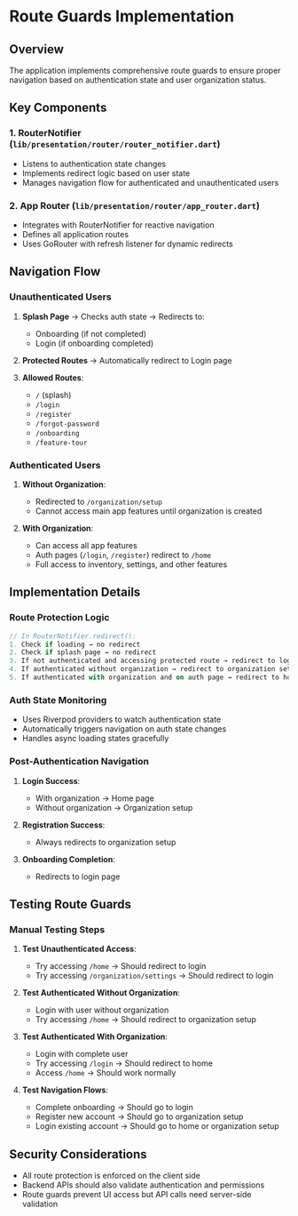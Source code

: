 # Route Guards Implementation

## Overview
The application implements comprehensive route guards to ensure proper navigation based on authentication state and user organization status.

## Key Components

### 1. RouterNotifier (`lib/presentation/router/router_notifier.dart`)
- Listens to authentication state changes
- Implements redirect logic based on user state
- Manages navigation flow for authenticated and unauthenticated users

### 2. App Router (`lib/presentation/router/app_router.dart`)
- Integrates with RouterNotifier for reactive navigation
- Defines all application routes
- Uses GoRouter with refresh listener for dynamic redirects

## Navigation Flow

### Unauthenticated Users
1. **Splash Page** → Checks auth state → Redirects to:
   - Onboarding (if not completed)
   - Login (if onboarding completed)

2. **Protected Routes** → Automatically redirect to Login page

3. **Allowed Routes**:
   - `/` (splash)
   - `/login`
   - `/register`
   - `/forgot-password`
   - `/onboarding`
   - `/feature-tour`

### Authenticated Users

1. **Without Organization**:
   - Redirected to `/organization/setup`
   - Cannot access main app features until organization is created

2. **With Organization**:
   - Can access all app features
   - Auth pages (`/login`, `/register`) redirect to `/home`
   - Full access to inventory, settings, and other features

## Implementation Details

### Route Protection Logic
```dart
// In RouterNotifier.redirect():
1. Check if loading → no redirect
2. Check if splash page → no redirect
3. If not authenticated and accessing protected route → redirect to login
4. If authenticated without organization → redirect to organization setup
5. If authenticated with organization and on auth page → redirect to home
```

### Auth State Monitoring
- Uses Riverpod providers to watch authentication state
- Automatically triggers navigation on auth state changes
- Handles async loading states gracefully

### Post-Authentication Navigation
1. **Login Success**:
   - With organization → Home page
   - Without organization → Organization setup

2. **Registration Success**:
   - Always redirects to organization setup

3. **Onboarding Completion**:
   - Redirects to login page

## Testing Route Guards

### Manual Testing Steps
1. **Test Unauthenticated Access**:
   - Try accessing `/home` → Should redirect to login
   - Try accessing `/organization/settings` → Should redirect to login

2. **Test Authenticated Without Organization**:
   - Login with user without organization
   - Try accessing `/home` → Should redirect to organization setup

3. **Test Authenticated With Organization**:
   - Login with complete user
   - Try accessing `/login` → Should redirect to home
   - Access `/home` → Should work normally

4. **Test Navigation Flows**:
   - Complete onboarding → Should go to login
   - Register new account → Should go to organization setup
   - Login existing account → Should go to home or organization setup

## Security Considerations
- All route protection is enforced on the client side
- Backend APIs should also validate authentication and permissions
- Route guards prevent UI access but API calls need server-side validation